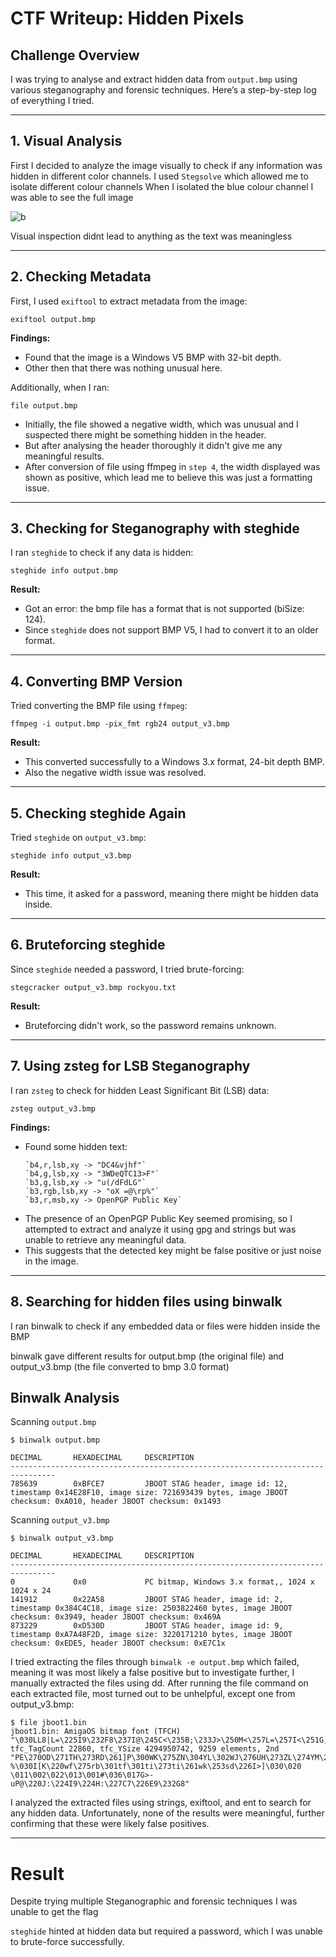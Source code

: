 # CTF Writeup: Hidden Pixels

## Challenge Overview

I was trying to analyse and extract hidden data from `output.bmp` using various steganography and forensic techniques. Here’s a step-by-step log of everything I tried.

---

## 1. Visual Analysis

First I decided to analyze the image visually to check if any information was hidden in different color channels.
I used `Stegsolve` which allowed me to isolate different colour channels
When I isolated the blue colour channel I was able to see the full image

![b](https://github.com/user-attachments/assets/1d02874c-892f-46c7-81fe-da5ddab5e19f)

Visual inspection didnt lead to anything as the text was meaningless

---

## 2. Checking Metadata

First, I used `exiftool` to extract metadata from the image:

```
exiftool output.bmp
```

**Findings:**

* Found that the image is a Windows V5 BMP with 32-bit depth.
* Other then that there was nothing unusual here.

Additionally, when I ran:

```
file output.bmp  
```

- Initially, the file showed a negative width, which was unusual and I suspected there might be something hidden in the header.
- But after analysing the header thoroughly it didn't give me any meaningful results.
- After conversion of file using ffmpeg in `step 4`, the width displayed was shown as positive, which lead me to believe this was just a formatting issue.

---

## 3. Checking for Steganography with steghide

I ran `steghide` to check if any data is hidden:

```
steghide info output.bmp
```

**Result:**

* Got an error: the bmp file has a format that is not supported (biSize: 124).
* Since `steghide` does not support BMP V5, I had to convert it to an older format.

---

## 4. Converting BMP Version

Tried converting the BMP file using `ffmpeg`:

```
ffmpeg -i output.bmp -pix_fmt rgb24 output_v3.bmp
```

**Result:**

* This converted successfully to a Windows 3.x format, 24-bit depth BMP.
* Also the negative width issue was resolved.

---

## 5. Checking steghide Again

Tried `steghide` on `output_v3.bmp`:

```
steghide info output_v3.bmp
```

**Result:**

* This time, it asked for a password, meaning there might be hidden data inside.

---

## 6. Bruteforcing steghide

Since `steghide` needed a password, I tried brute-forcing:

```
stegcracker output_v3.bmp rockyou.txt
```

**Result:**

* Bruteforcing didn't work, so the password remains unknown.

---

## 7. Using zsteg for LSB Steganography

I ran `zsteg` to check for hidden Least Significant Bit (LSB) data:

```
zsteg output_v3.bmp
```

**Findings:**

* Found some hidden text:
  ```
  `b4,r,lsb,xy -> "DC4&vjhf"`
  `b4,g,lsb,xy -> "3WDeQTC13>F"`
  `b3,g,lsb,xy -> "u(/dFdLG"`
  `b3,rgb,lsb,xy -> "oX =@\rp%"`
  `b3,r,msb,xy -> OpenPGP Public Key`
  ```
* The presence of an OpenPGP Public Key seemed promising, so I attempted to extract and analyze it using gpg and strings but was unable to retrieve any meaningful data.
* This suggests that the detected key might be false positive or just noise in the image.

---

## 8. Searching for hidden files using binwalk

I ran binwalk to check if any embedded data or files were hidden inside the BMP 

binwalk gave different results for output.bmp (the original file) and output_v3.bmp (the file converted to bmp 3.0 format)

## Binwalk Analysis
Scanning `output.bmp`
```
$ binwalk output.bmp   

DECIMAL       HEXADECIMAL     DESCRIPTION
--------------------------------------------------------------------------------
785639        0xBFCE7         JBOOT STAG header, image id: 12, timestamp 0x14E28F10, image size: 721693439 bytes, image JBOOT checksum: 0xA010, header JBOOT checksum: 0x1493        
```

Scanning `output_v3.bmp`
```
$ binwalk output_v3.bmp                                   

DECIMAL       HEXADECIMAL     DESCRIPTION
--------------------------------------------------------------------------------
0             0x0             PC bitmap, Windows 3.x format,, 1024 x 1024 x 24
141912        0x22A58         JBOOT STAG header, image id: 2, timestamp 0x384C4C18, image size: 2503822460 bytes, image JBOOT checksum: 0x3949, header JBOOT checksum: 0x469A
873229        0xD530D         JBOOT STAG header, image id: 9, timestamp 0xA7A48F2D, image size: 3220171210 bytes, image JBOOT checksum: 0xEDE5, header JBOOT checksum: 0xE7C1x
```

I tried extracting the files through `binwalk -e output.bmp` which failed, meaning it was most likely a false positive but to investigate further, I manually extracted the files using dd. After running the file command on each extracted file, most turned out to be unhelpful, except one from output_v3.bmp:

```
$ file jboot1.bin   
jboot1.bin: AmigaOS bitmap font (TFCH) "\030LL8|L=\225I9\232F8\237I@\245C<\235B;\233J>\250M<\257L=\257I<\251G;\246G;\244K=\245J=\232E9\211/$f\020\0057\010", tfc_TagCount 22860, tfc_YSize 4294950742, 9259 elements, 2nd "PE\270OD\271TH\273RD\261]P\300WK\275ZN\304YL\302WJ\276UH\273ZL\274YM\267XI\260^L\253bP\242aQ\2206*W\016\004#\013\002 %\030I[K\220wf\275rb\301tf\301ti\273ti\261wk\253sd\226I>]\030\020 \011\002\022\013\001#\036\017G>-uP@\220J:\224I9\224H:\227C7\226E9\232G8"                  
```

I analyzed the extracted files using strings, exiftool, and ent to search for any hidden data. Unfortunately, none of the results were meaningful, further confirming that these were likely false positives.

---

# Result
Despite trying multiple Steganographic and forensic techniques I was unable to get the flag

`steghide` hinted at hidden data but required a password, which I was unable to brute-force successfully.


